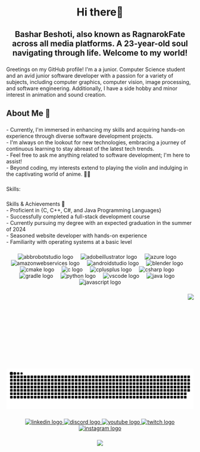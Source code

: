 <h1 align="center">Hi there👋</h1>

###

<h2 align="center">Bashar Beshoti, also known as RagnarokFate across all media platforms. A 23-year-old soul navigating through life. Welcome to my world!</h2>

###

<p align="left">Greetings on my GitHub profile! I'm a a junior. Computer Science student and an avid junior software developer with a passion for a variety of subjects, including computer graphics, computer vision, image processing, and software engineering. Additionally, I have a side hobby and minor interest in animation and sound creation.</p>

###

<h2 align="left">About Me 🚀</h2>

###

<p align="left">- Currently, I'm immersed in enhancing my skills and acquiring hands-on experience through diverse software development projects.<br>- I'm always on the lookout for new technologies, embracing a journey of continuous learning to stay abreast of the latest tech trends.<br>- Feel free to ask me anything related to software development; I'm here to assist!<br>- Beyond coding, my interests extend to playing the violin and indulging in the captivating world of anime. 🎻🌟</p>

###

<p align="left">Skills:</p>

###

<p align="left">Skills & Achievements 🌟<br>- Proficient in {C, C++, C#, and Java Programming Languages}<br>- Successfully completed a full-stack development course<br>- Currently pursuing my degree with an expected graduation in the summer of 2024<br>- Seasoned website developer with hands-on experience<br>- Familiarity with operating systems at a basic level</p>

###

<div align="center">
  <img src="https://skillicons.dev/icons?i=bots" height="30" alt="abbrobotstudio logo"  />
  <img width="12" />
  <img src="https://skillicons.dev/icons?i=ai" height="30" alt="adobeillustrator logo"  />
  <img width="12" />
  <img src="https://skillicons.dev/icons?i=azure" height="30" alt="azure logo"  />
  <img width="12" />
  <img src="https://skillicons.dev/icons?i=aws" height="30" alt="amazonwebservices logo"  />
  <img width="12" />
  <img src="https://skillicons.dev/icons?i=androidstudio" height="30" alt="androidstudio logo"  />
  <img width="12" />
  <img src="https://skillicons.dev/icons?i=blender" height="30" alt="blender logo"  />
  <img width="12" />
  <img src="https://skillicons.dev/icons?i=cmake" height="30" alt="cmake logo"  />
  <img width="12" />
  <img src="https://skillicons.dev/icons?i=c" height="30" alt="c logo"  />
  <img width="12" />
  <img src="https://skillicons.dev/icons?i=cpp" height="30" alt="cplusplus logo"  />
  <img width="12" />
  <img src="https://skillicons.dev/icons?i=cs" height="30" alt="csharp logo"  />
  <img width="12" />
  <img src="https://skillicons.dev/icons?i=gradle" height="30" alt="gradle logo"  />
  <img width="12" />
  <img src="https://skillicons.dev/icons?i=py" height="30" alt="python logo"  />
  <img width="12" />
  <img src="https://skillicons.dev/icons?i=vscode" height="30" alt="vscode logo"  />
  <img width="12" />
  <img src="https://skillicons.dev/icons?i=java" height="30" alt="java logo"  />
  <img width="12" />
  <img src="https://skillicons.dev/icons?i=js" height="30" alt="javascript logo"  />
</div>

###

<img align="right" height="200" src="https://media3.giphy.com/media/wGEymBvo6FUlR9bbda/giphy.gif?cid=ecf05e47wf9tgl4x60mmf8wus08ti2snhyv8fe5q8fmdwaf4&ep=v1_gifs_search&rid=giphy.gif&ct=g"  />

###

<br clear="both">

<img src="https://raw.githubusercontent.com/RagnarokFate/RagnarokFate/output/snake.svg" alt="Snake animation" />

###

<div align="center">
  <a href="https://www.linkedin.com/in/bashar-beshoti" target="_blank">
    <img src="https://raw.githubusercontent.com/maurodesouza/profile-readme-generator/master/src/assets/icons/social/linkedin/default.svg" width="52" height="40" alt="linkedin logo"  />
  </a>
  <a href="https://discord.gg/sAm7mRe4mf" target="_blank">
    <img src="https://raw.githubusercontent.com/maurodesouza/profile-readme-generator/master/src/assets/icons/social/discord/default.svg" width="52" height="40" alt="discord logo"  />
  </a>
  <a href="https://www.youtube.com/@RagnarokFate" target="_blank">
    <img src="https://raw.githubusercontent.com/maurodesouza/profile-readme-generator/master/src/assets/icons/social/youtube/default.svg" width="52" height="40" alt="youtube logo"  />
  </a>
  <a href="https://www.twitch.tv/ragnarokfate" target="_blank">
    <img src="https://raw.githubusercontent.com/maurodesouza/profile-readme-generator/master/src/assets/icons/social/twitch/default.svg" width="52" height="40" alt="twitch logo"  />
  </a>
  <a href="https://www.instagram.com/bashar_bshoty" target="_blank">
    <img src="https://raw.githubusercontent.com/maurodesouza/profile-readme-generator/master/src/assets/icons/social/instagram/default.svg" width="52" height="40" alt="instagram logo"  />
  </a>
</div>

###

<div align="center">
  <img src="https://profile-counter.glitch.me/RagnarokFate/count.svg?"  />
</div>

###

